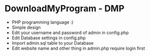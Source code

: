# DownloadMyProgram - DMP

- PHP programming language :)
- Simple design
- Edit your username and password of admin in config.php
- Edit Database settings in config.php
- Import admin.sql table to your Database
- Edit website name and other thing in admin.php require login first